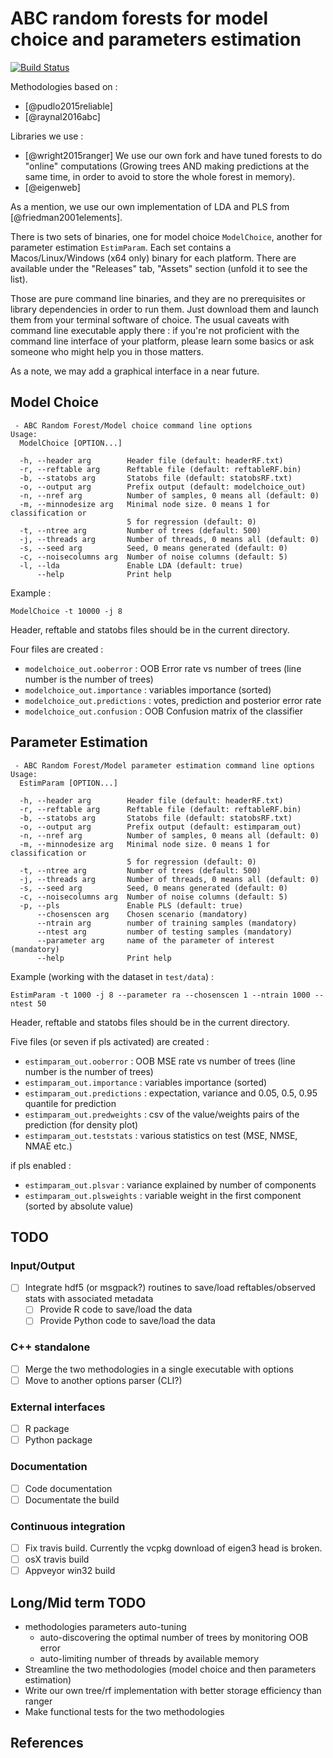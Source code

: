 # ABC random forests for model choice and parameters estimation

[![Build Status](https://travis-ci.com/fradav/abcranger.svg)](https://travis-ci.com/fradav/abcranger)

Methodologies based on :

- [@pudlo2015reliable]
- [@raynal2016abc]

Libraries we use :

- [@wright2015ranger] We use our own fork and have tuned forests to do "online" computations (Growing trees AND making predictions at the same time, in order to avoid to store the whole forest in memory).
- [@eigenweb]

As a mention, we use our own implementation of LDA and PLS from [@friedman2001elements].

There is two sets of binaries, one for model choice ```ModelChoice```, another for parameter estimation ```EstimParam```. Each set contains a Macos/Linux/Windows (x64 only) binary for each platform.
There are available under the "Releases" tab, "Assets" section (unfold it to see the list).

Those are pure command line binaries, and they are no prerequisites or library dependencies in order to run them. Just download them and launch them from your terminal software of choice. The usual caveats with command line executable apply there : if you're not proficient with the command line interface of your platform, please learn some basics or ask someone who might help you in those matters. 

As a note, we may add a graphical interface in a near future.

## Model Choice

```text
 - ABC Random Forest/Model choice command line options
Usage:
  ModelChoice [OPTION...]

  -h, --header arg        Header file (default: headerRF.txt)
  -r, --reftable arg      Reftable file (default: reftableRF.bin)
  -b, --statobs arg       Statobs file (default: statobsRF.txt)
  -o, --output arg        Prefix output (default: modelchoice_out)
  -n, --nref arg          Number of samples, 0 means all (default: 0)
  -m, --minnodesize arg   Minimal node size. 0 means 1 for classification or
                          5 for regression (default: 0)
  -t, --ntree arg         Number of trees (default: 500)
  -j, --threads arg       Number of threads, 0 means all (default: 0)
  -s, --seed arg          Seed, 0 means generated (default: 0)
  -c, --noisecolumns arg  Number of noise columns (default: 5)
  -l, --lda               Enable LDA (default: true)
      --help              Print help
```

Example :

`ModelChoice -t 10000 -j 8`

Header, reftable and statobs files should be in the current directory.

Four files are created :

- `modelchoice_out.ooberror` : OOB Error rate vs number of trees (line number is the number of trees)
- `modelchoice_out.importance` : variables importance (sorted)
- `modelchoice_out.predictions` : votes, prediction and posterior error rate
- `modelchoice_out.confusion` : OOB Confusion matrix of the classifier

## Parameter Estimation

```text
 - ABC Random Forest/Model parameter estimation command line options
Usage:
  EstimParam [OPTION...]

  -h, --header arg        Header file (default: headerRF.txt)
  -r, --reftable arg      Reftable file (default: reftableRF.bin)
  -b, --statobs arg       Statobs file (default: statobsRF.txt)
  -o, --output arg        Prefix output (default: estimparam_out)
  -n, --nref arg          Number of samples, 0 means all (default: 0)
  -m, --minnodesize arg   Minimal node size. 0 means 1 for classification or
                          5 for regression (default: 0)
  -t, --ntree arg         Number of trees (default: 500)
  -j, --threads arg       Number of threads, 0 means all (default: 0)
  -s, --seed arg          Seed, 0 means generated (default: 0)
  -c, --noisecolumns arg  Number of noise columns (default: 5)
  -p, --pls               Enable PLS (default: true)
      --chosenscen arg    Chosen scenario (mandatory)
      --ntrain arg        number of training samples (mandatory)
      --ntest arg         number of testing samples (mandatory)
      --parameter arg     name of the parameter of interest (mandatory)
      --help              Print help
```

Example (working with the dataset in `test/data`) :

`EstimParam -t 1000 -j 8 --parameter ra --chosenscen 1 --ntrain 1000 --ntest 50`

Header, reftable and statobs files should be in the current directory.

Five files (or seven if pls activated) are created :

- `estimparam_out.ooberror` : OOB MSE rate vs number of trees (line number is the number of trees)
- `estimparam_out.importance` : variables importance (sorted)
- `estimparam_out.predictions` : expectation, variance and 0.05, 0.5, 0.95 quantile for prediction
- `estimparam_out.predweights` : csv of the value/weights pairs of the prediction (for density plot)
- `estimparam_out.teststats` : various statistics on test (MSE, NMSE, NMAE etc.)

if pls enabled :

- `estimparam_out.plsvar` : variance explained by number of components
- `estimparam_out.plsweights` : variable weight in the first component (sorted by absolute value)

## TODO

### Input/Output

- [ ] Integrate hdf5 (or msgpack?) routines to save/load reftables/observed stats with associated metadata
  - [ ] Provide R code to save/load the data
  - [ ]  Provide Python code to save/load the data

### C++ standalone

- [ ] Merge the two methodologies in a single executable with options
- [ ] Move to another options parser (CLI?)

### External interfaces

- [ ] R package
- [ ] Python package
  
### Documentation

- [ ] Code documentation
- [ ] Documentate the build

### Continuous integration

- [ ] Fix travis build. Currently the vcpkg download of eigen3 head is broken.
- [ ] osX travis build
- [ ] Appveyor win32 build

## Long/Mid term TODO

- methodologies parameters auto-tuning
  - auto-discovering the optimal number of trees by monitoring OOB error
  - auto-limiting number of threads by available memory
- Streamline the two methodologies (model choice and then parameters estimation)
- Write our own tree/rf implementation with better storage efficiency than ranger
- Make functional tests for the two methodologies

## References
